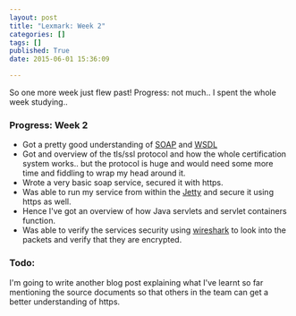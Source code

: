 ```yaml
---
layout: post
title: "Lexmark: Week 2"
categories: []
tags: []
published: True
date: 2015-06-01 15:36:09

---
```


So one more week just flew past! Progress: not much.. I spent the whole week studying.. 

### Progress: Week 2
+ Got a pretty good understanding of [SOAP](http://www.w3.org/TR/soap) and [WSDL](http://www.w3.org/TR/wsdl20)
+ Got and overview of the tls/ssl protocol and how the whole certification system works.. but the protocol is huge and would need some more time and fiddling to wrap my head around it.
+ Wrote a very basic soap service, secured it with https.
+ Was able to run my service from within the [Jetty](https://www.eclipse.org/jetty/) and secure it using https as well.
+ Hence I've got an overview of how Java servlets and servlet containers function.
+ Was able to verify the services security using [wireshark]() to look into the packets and verify that they are encrypted.


### Todo:
I'm going to write another blog post explaining what I've learnt so far mentioning the source documents so that others in the team can get a better understanding of https.
